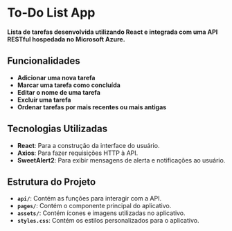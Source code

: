 # To-Do List App

**Lista de tarefas desenvolvida utilizando React e integrada com uma API RESTful hospedada no Microsoft Azure.**

## Funcionalidades

- **Adicionar uma nova tarefa**
- **Marcar uma tarefa como concluída**
- **Editar o nome de uma tarefa**
- **Excluir uma tarefa**
- **Ordenar tarefas por mais recentes ou mais antigas**

## Tecnologias Utilizadas

- **React**: Para a construção da interface do usuário.
- **Axios**: Para fazer requisições HTTP à API.
- **SweetAlert2**: Para exibir mensagens de alerta e notificações ao usuário.

## Estrutura do Projeto

- **`api/`**: Contém as funções para interagir com a API.
- **`pages/`**: Contém o componente principal do aplicativo.
- **`assets/`**: Contém ícones e imagens utilizadas no aplicativo.
- **`styles.css`**: Contém os estilos personalizados para o aplicativo.

